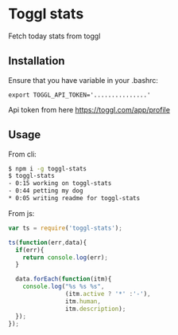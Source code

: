 # Toggl stats

Fetch today stats from toggl

## Installation

Ensure that you have variable in your .bashrc:
```
export TOGGL_API_TOKEN='...............'
```

Api token from here https://toggl.com/app/profile

## Usage

From cli:
```sh
$ npm i -g toggl-stats
$ toggl-stats
- 0:15 working on toggl-stats
- 0:44 petting my dog
* 0:05 writing readme for toggl-stats
```

From js:
```js
var ts = require('toggl-stats');

ts(function(err,data){
  if(err){
    return console.log(err);
  }

  data.forEach(function(itm){
    console.log("%s %s %s", 
                (itm.active ? '*' :'-'),
                itm.human,
                itm.description);
  });
});
```

